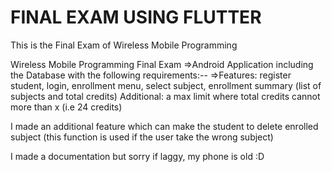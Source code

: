 # FINAL EXAM USING FLUTTER
This is the Final Exam of Wireless Mobile Programming

Wireless Mobile Programming Final Exam =>Android Application including the Database with the following requirements:-- =>Features: register student, login, enrollment menu, select subject, enrollment summary (list of subjects and total credits) Additional: a max limit where total credits cannot more than x (i.e 24 credits)

I made an additional feature which can make the student to delete enrolled subject (this function is used if the user take the wrong subject)

I made a documentation but sorry if laggy, my phone is old :D
